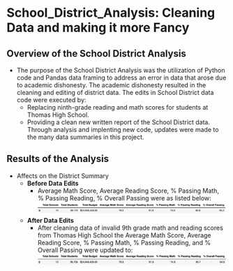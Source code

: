 # School_District_Analysis: Cleaning Data and making it more Fancy
## Overview of the School District Analysis
- The purpose of the School District Analysis was the utilization of Python code and Pandas data framing to address an error in data that arose due to academic dishonesty. The academic dishonesty resulted in the cleaning and editing of district data. The edits in School District data code were executed by: 
  - Replacing ninth-grade reading and math scores for students at Thomas High School. 
  - Providing a clean new written report of the School District data. Through analysis and implenting new code, updates were made to the many data summaries in this project. 
  
## Results of the Analysis
- Affects on the District Summary
  - **Before Data Edits**
    - Average Math Score, Average Reading Score, % Passing Math, % Passing Reading, % Overall Passing were as listed below: ![](images/District_Summary_Before_Edits.png)
  - **After Data Edits**
    - After cleaning data of invalid 9th grade math and reading scores from Thomas High School the Average Math Score, Average Reading Score, % Passing Math, % Passing Reading, and % Overall Passing were updated to: ![](images/District_Summary_After_Edit.png)
